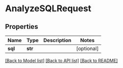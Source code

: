 # AnalyzeSQLRequest

## Properties
Name | Type | Description | Notes
------------ | ------------- | ------------- | -------------
**sql** | **str** |  | [optional] 

[[Back to Model list]](../README.md#documentation-for-models) [[Back to API list]](../README.md#documentation-for-api-endpoints) [[Back to README]](../README.md)


